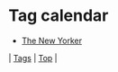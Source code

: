<!--
title: Tag calendar
date: 2020-06-28T15:26:59.024Z
tags:
-->
# Tag calendar

 * [The New Yorker](65417241996.md)

| [Tags](tags.md) | [Top](index.md) |
